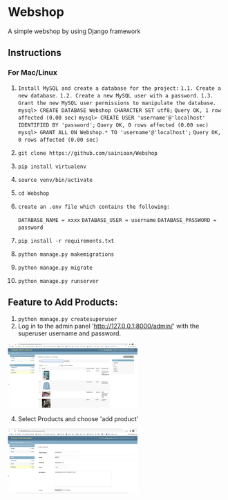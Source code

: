 # Webshop

A simple webshop by using Django framework

## Instructions

### For Mac/Linux


1. `Install MySQL and create a database for the project:`
    `1.1. Create a new database.`
    `1.2. Create a new MySQL user with a password.`
    `1.3. Grant the new MySQL user permissions to manipulate the database.`
        `mysql> CREATE DATABASE Webshop CHARACTER SET utf8;`
        `Query OK, 1 row affected (0.00 sec)`
        `mysql> CREATE USER 'username'@'localhost' IDENTIFIED BY 'password';`
        `Query OK, 0 rows affected (0.00 sec)`
        `mysql> GRANT ALL ON Webshop.* TO 'username'@'localhost';`
        `Query OK, 0 rows affected (0.00 sec)`
2. `git clone https://github.com/sainioan/Webshop`
3. `pip install virtualenv`
4. `source venv/bin/activate`
5. `cd Webshop`
6. `create an .env file which contains the following:`

   `DATABASE_NAME = xxxx`
   `DATABASE_USER = username`
   `DATABASE_PASSWORD = password`

7. `pip install -r requirements.txt`
8. `python manage.py makemigrations`
9. `python manage.py migrate`
10. `python manage.py runserver`

## Feature to Add Products:
1. `python manage.py createsuperuser`
2. Log in to the admin panel 'http://127.0.0.1:8000/admin/' with the superuser username and password.

<img src="https://github.com/sainioan/Webshop/blob/main/Webshop/static_templates/django_administarion.jpg"  width="300" height="150">

4. Select Products and choose 'add product'

<img src="https://github.com/sainioan/Webshop/blob/main/Webshop/static_templates/admin_panel_2.jpg"  width="300" height="150">

